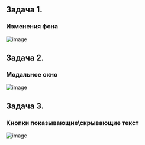 ## Задача 1.   
### Изменения фона  
![image](https://user-images.githubusercontent.com/113675674/221540626-724e0e00-f794-430d-a636-2ed497f8170c.png)  

## Задача 2.   
### Модальное окно  

![image](https://user-images.githubusercontent.com/113675674/221542554-2498b9a6-b576-4890-9e3c-4bda4bc52117.png)  

## Задача 3.   
### Кнопки показывающие\скрывающие текст  

![image](https://user-images.githubusercontent.com/113675674/221579257-b48de727-a880-4c64-ab01-fdc7ffb00279.png)  
